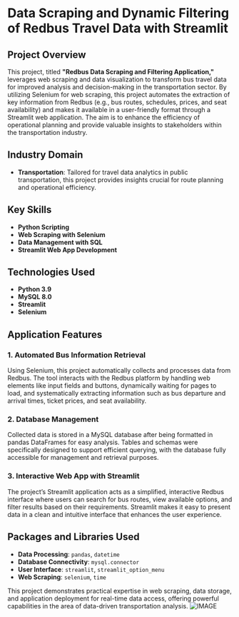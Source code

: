 # **Data Scraping and Dynamic Filtering of Redbus Travel Data with Streamlit**

## **Project Overview**
This project, titled **"Redbus Data Scraping and Filtering Application,"** leverages web scraping and data visualization to transform bus travel data for improved analysis and decision-making in the transportation sector. By utilizing Selenium for web scraping, this project automates the extraction of key information from Redbus (e.g., bus routes, schedules, prices, and seat availability) and makes it available in a user-friendly format through a Streamlit web application. The aim is to enhance the efficiency of operational planning and provide valuable insights to stakeholders within the transportation industry.

## **Industry Domain**
- **Transportation**: Tailored for travel data analytics in public transportation, this project provides insights crucial for route planning and operational efficiency.

## **Key Skills**
- **Python Scripting**
- **Web Scraping with Selenium**
- **Data Management with SQL**
- **Streamlit Web App Development**

## **Technologies Used**
- **Python 3.9**
- **MySQL 8.0**
- **Streamlit**
- **Selenium**

## **Application Features**

### **1. Automated Bus Information Retrieval**
Using Selenium, this project automatically collects and processes data from Redbus. The tool interacts with the Redbus platform by handling web elements like input fields and buttons, dynamically waiting for pages to load, and systematically extracting information such as bus departure and arrival times, ticket prices, and seat availability.

### **2. Database Management**
Collected data is stored in a MySQL database after being formatted in pandas DataFrames for easy analysis. Tables and schemas were specifically designed to support efficient querying, with the database fully accessible for management and retrieval purposes.

### **3. Interactive Web App with Streamlit**
The project’s Streamlit application acts as a simplified, interactive Redbus interface where users can search for bus routes, view available options, and filter results based on their requirements. Streamlit makes it easy to present data in a clean and intuitive interface that enhances the user experience.

## **Packages and Libraries Used**
- **Data Processing**: `pandas`, `datetime`
- **Database Connectivity**: `mysql.connector`
- **User Interface**: `streamlit`, `streamlit_option_menu`
- **Web Scraping**: `selenium`, `time`

This project demonstrates practical expertise in web scraping, data storage, and application deployment for real-time data access, offering powerful capabilities in the area of data-driven transportation analysis.
![IMAGE](images/Pro_img2.png)






 
     

                                
    
